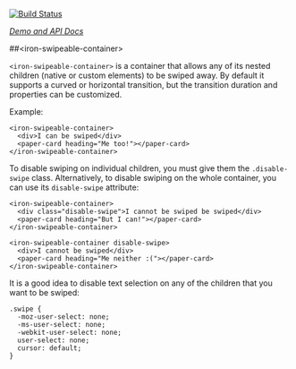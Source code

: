 
<!---

This README is automatically generated from the comments in these files:
iron-swipeable-container.html

Edit those files, and our readme bot will duplicate them over here!
Edit this file, and the bot will squash your changes :)

-->

[![Build Status](https://travis-ci.org/PolymerElements/iron-swipeable-container.svg?branch=master)](https://travis-ci.org/PolymerElements/iron-swipeable-container)

_[Demo and API Docs](https://elements.polymer-project.org/elements/iron-swipeable-container)_


##&lt;iron-swipeable-container&gt;


`<iron-swipeable-container>` is a container that allows any of its nested
children (native or custom elements) to be swiped away. By default it supports
a curved or horizontal transition, but the transition duration and properties
can be customized.

Example:

    <iron-swipeable-container>
      <div>I can be swiped</div>
      <paper-card heading="Me too!"></paper-card>
    </iron-swipeable-container>

To disable swiping on individual children, you must give them the `.disable-swipe`
class. Alternatively, to disable swiping on the whole container, you can use its
`disable-swipe` attribute:

    <iron-swipeable-container>
      <div class="disable-swipe">I cannot be swiped be swiped</div>
      <paper-card heading="But I can!"></paper-card>
    </iron-swipeable-container>

    <iron-swipeable-container disable-swipe>
      <div>I cannot be swiped</div>
      <paper-card heading="Me neither :("></paper-card>
    </iron-swipeable-container>

It is a good idea to disable text selection on any of the children that you
want to be swiped:

    .swipe {
      -moz-user-select: none;
      -ms-user-select: none;
      -webkit-user-select: none;
      user-select: none;
      cursor: default;
    }


